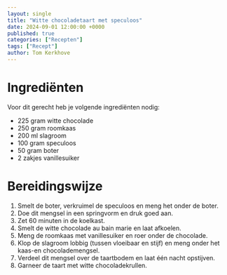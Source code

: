 ```yaml
---
layout: single
title: "Witte chocoladetaart met speculoos"
date: 2024-09-01 12:00:00 +0000
published: true
categories: ["Recepten"]
tags: ["Recept"]
author: Tom Kerkhove
---
```


# Ingrediënten

Voor dit gerecht heb je volgende ingrediënten nodig:

- 225 gram witte chocolade
- 250 gram roomkaas
- 200 ml slagroom
- 100 gram speculoos
- 50 gram boter
- 2 zakjes vanillesuiker

# Bereidingswijze

1. Smelt de boter, verkruimel de speculoos en meng het onder de boter.
2. Doe dit mengsel in een springvorm en druk goed aan.
3. Zet 60 minuten in de koelkast.
4. Smelt de witte chocolade au bain marie en laat afkoelen.
5. Meng de roomkaas met vanillesuiker en roer onder de chocolade.
6. Klop de slagroom lobbig (tussen vloeibaar en stijf) en meng onder het kaas-en chocolademengsel.
7. Verdeel dit mengsel over de taartbodem en laat één nacht opstijven.
8. Garneer de taart met witte chocoladekrullen.
